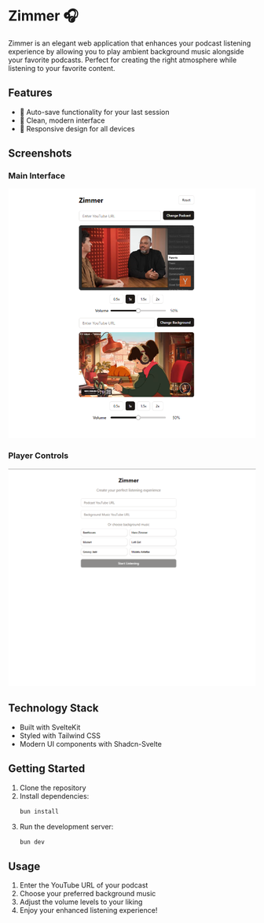 # Zimmer 🎧

Zimmer is an elegant web application that enhances your podcast listening experience by allowing you to play ambient background music alongside your favorite podcasts. Perfect for creating the right atmosphere while listening to your favorite content.

## Features

- 💾 Auto-save functionality for your last session
- 🎨 Clean, modern interface
- 📱 Responsive design for all devices

## Screenshots

### Main Interface

![Main Interface](screenshots/screenshot1.png)

### Player Controls

![Player Controls](screenshots/screenshot2.png)

## Technology Stack

- Built with SvelteKit
- Styled with Tailwind CSS
- Modern UI components with Shadcn-Svelte

## Getting Started

1. Clone the repository
2. Install dependencies:
   ```bash
   bun install
   ```
3. Run the development server:
   ```bash
   bun dev
   ```

## Usage

1. Enter the YouTube URL of your podcast
2. Choose your preferred background music
3. Adjust the volume levels to your liking
4. Enjoy your enhanced listening experience!
